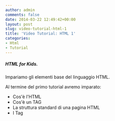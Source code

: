 ```yaml
---
author: admin
comments: false
date: 2014-03-22 12:49:42+00:00
layout: post
slug: video-tutorial-html-1
title: 'Video Tutorial: HTML 1'
categories:
- Html
- Tutorial
---
```


##### HTML for Kids.


Impariamo gli elementi base del linguaggio HTML.

Al termine del primo tutorial avremo imparato:

  * Cos'è l'HTML
  * Cos'è un TAG
  * La struttura standard di una pagina HTML
  * I Tag <html> <head> <title> <body>


Se non vedi il video qui sotto, [clicca qui](http://www.powtoon.com/p/eYMhTNvPjuG/)
<iframe width="420" height="315" src="http://www.powtoon.com/embed/eYMhTNvPjuG" frameborder="0" allowfullscreen></iframe>
